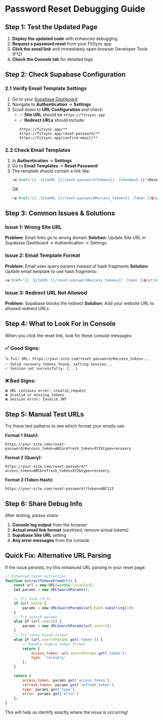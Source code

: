 # Password Reset Debugging Guide

## Step 1: Test the Updated Page

1. **Deploy the updated code** with enhanced debugging
2. **Request a password reset** from your FitSync app
3. **Click the email link** and immediately open browser Developer Tools (F12)
4. **Check the Console tab** for detailed logs

## Step 2: Check Supabase Configuration

### 2.1 Verify Email Template Settings

1. Go to your [Supabase Dashboard](https://supabase.com/dashboard)
2. Navigate to **Authentication** → **Settings**
3. Scroll down to **URL Configuration** and check:
   - ✅ **Site URL** should be `https://fitsync.app`
   - ✅ **Redirect URLs** should include:
     ```
     https://fitsync.app/**
     https://fitsync.app/reset-password/**
     https://fitsync.app/confirm-email/**
     ```

### 2.2 Check Email Templates

1. In **Authentication** → **Settings**
2. Go to **Email Templates** → **Reset Password**
3. The template should contain a link like:
   ```html
   <a href="{{ .SiteURL }}/reset-password?token={{ .TokenHash }}">Reset Password</a>
   ```
   OR
   ```html
   <a href="{{ .SiteURL }}/reset-password#access_token={{ .Token }}&type=recovery&expires_at={{ .TokenExpiresAt }}">Reset Password</a>
   ```

## Step 3: Common Issues & Solutions

### Issue 1: Wrong Site URL
**Problem:** Email links go to wrong domain
**Solution:** Update Site URL in Supabase Dashboard → Authentication → Settings

### Issue 2: Email Template Format
**Problem:** Email uses query params instead of hash fragments
**Solution:** Update email template to use hash fragments:
```html
<a href="{{ .SiteURL }}/reset-password#access_token={{ .Token }}&refresh_token={{ .RefreshToken }}&expires_at={{ .TokenExpiresAt }}&type=recovery">Reset Password</a>
```

### Issue 3: Redirect URL Not Allowed
**Problem:** Supabase blocks the redirect
**Solution:** Add your website URL to allowed redirect URLs

## Step 4: What to Look For in Console

When you click the reset link, look for these console messages:

### ✅ Good Signs:
```
🔍 Full URL: https://your-site.com/reset-password/#access_token=...
✅ Valid recovery tokens found, setting session...
✅ Session set successfully: {...}
```

### ❌ Bad Signs:
```
❌ URL contains error: invalid_request
❌ Invalid or missing tokens
❌ Session error: Invalid JWT
```

## Step 5: Manual Test URLs

Try these test patterns to see which format your emails use:

**Format 1 (Hash):**
```
https://your-site.com/reset-password/#access_token=ABC&refresh_token=XYZ&type=recovery
```

**Format 2 (Query):**
```
https://your-site.com/reset-password/?access_token=ABC&refresh_token=XYZ&type=recovery
```

**Format 3 (Token Hash):**
```
https://your-site.com/reset-password/?token=ABC123
```

## Step 6: Share Debug Info

After testing, please share:
1. **Console log output** from the browser
2. **Actual email link format** (sanitized, remove actual tokens)
3. **Supabase Site URL** setting
4. **Any error messages** from the console

## Quick Fix: Alternative URL Parsing

If the issue persists, try this enhanced URL parsing in your reset page:

```javascript
// Enhanced token extraction
function extractTokensFromUrl() {
    const url = new URL(window.location);
    let params = new URLSearchParams();
    
    // Try hash first
    if (url.hash) {
        params = new URLSearchParams(url.hash.substring(1));
    }
    // Try search params
    else if (url.search) {
        params = new URLSearchParams(url.search);
    }
    // Try token-based format
    else if (url.searchParams.get('token')) {
        // Handle legacy token format
        return {
            access_token: url.searchParams.get('token'),
            type: 'recovery'
        };
    }
    
    return {
        access_token: params.get('access_token'),
        refresh_token: params.get('refresh_token'),
        type: params.get('type'),
        error: params.get('error')
    };
}
```

This will help us identify exactly where the issue is occurring!